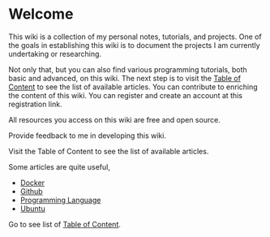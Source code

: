 # Welcome

This wiki is a collection of my personal notes, tutorials, and projects. One of the goals in establishing this wiki is to document the projects I am currently undertaking or researching.

Not only that, but you can also find various programming tutorials, both basic and advanced, on this wiki.
The next step is to visit the [Table of Content](content-list.md) to see the list of available articles.
You can contribute to enriching the content of this wiki. You can register and create an account at this registration link.

All resources you access on this wiki are free and open source.

Provide feedback to me in developing this wiki.

Visit the Table of Content to see the list of available articles.

Some articles are quite useful,

- [Docker](docker.md)
- [Github](github.md)
- [Programming Language](programming-language.md)
- [Ubuntu](ubuntu.md)

Go to see list of [Table of Content](content-list.md).